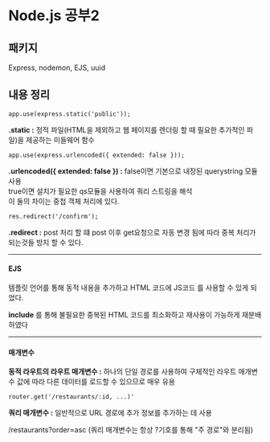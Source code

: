 # Node.js 공부2

## 패키지
Express, nodemon, EJS, uuid

## 내용 정리

    app.use(express.static('public'));

**.static :** 정적 파일(HTML을 제외하고 웹 페이지를 렌더링 할 때 필요한 추가적인 파일)을 제공하는 미들웨어 함수

    app.use(express.urlencoded({ extended: false }));

**.urlencoded({ extended: false }) :** false이면 기본으로 내장된 querystring 모듈 사용  
true이면 설치가 필요한 qs모듈을 사용하여 쿼리 스트링을 해석  
이 둘의 차이는 중첩 객체 처리에 있다.

    res.redirect('/confirm');

**.redirect :** post 처리 할 떄 post 이후 get요청으로 자동 변경 됨에 따라 중복 처리가 되는것들 방지 할 수 있다.

<hr/>

#### EJS

템플릿 언어를 통해 동적 내용을 추가하고 HTML 코드에 JS코드 를 사용할 수 있게 되었다.

**include** 를 통해 불필요한 중복된 HTML 코드를 최소화하고 재사용이 가능하게 재분배 하였다

<hr/>

#### 매개변수
**동적 라우트의 라우트 매개변수 :** 하나의 단일 경로를 사용하여 구체적인 라우트 매개변수 값에 따라 다른 데이터를 로드할 수 있으므로 매우 유용

    router.get('/restaurants/:id, ...)'
    
**쿼리 매개변수 :** 일반적으로 URL 경로에 추가 정보를 추가하는 데 사용

/restaurants?order=asc
(쿼리 매개변수는 항상 ?기호를 통해 "주 경로"와 분리됨)
